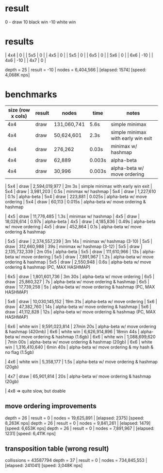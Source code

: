 # result

0 - draw
10 black win
-10 white win

# results

| 4x4 |   0 |
| 5x5 |   0 |
| 4x5 |   0 |
| 5x5 |   0 |
| 6x5 |   0 |
| 5x6 |   0 |
| 6x6 | -10 |
| 4x6 | -10 |
| 4x7 |   0 |

depth = 25 | result =    -10 | nodes = 6,404,566    | [elapsed: 1574] [speed: 4,068K nps]

# benchmarks

| size (row x cols) | result | nodes | time | notes
|-|-|-|-|-|
| 4x4 | draw | 131,060,741 | 5.6s   | simple minimax
| 4x4 | draw |  50,624,601 | 2.3s   | simple minimax with early win exit
| 4x4 | draw |     276,262 | 0.03s  | minimax w/ hashmap
| 4x4 | draw |      62,889 | 0.003s | alpha-beta
| 4x4 | draw |      30,996 | 0.003s | alpha-beta w/ move ordering

| 5x4 | draw | 2,594,019,977 | 2m 3s  | simple minimax with early win exit
| 5x4 | draw |     3,981,203 | 0.5s   | minimax w/ hashmap
| 5x4 | draw |     1,227,610 | 0.1s   | alpha-beta
| 5x4 | draw |       223,881 | 0.025s | alpha-beta w/ move ordering
| 5x4 | draw |        60,113 | 0.015s | alpha-beta w/ move ordering & hashmap

| 4x5 | draw | 11,776,485 | 1.3s  | minimax w/ hashmap
| 4x5 | draw | 18,026,614 | 0.97s | alpha-beta
| 4x5 | draw |  4,185,836 | 0.49s | alpha-beta w/ move ordering
| 4x5 | draw |    452,864 | 0.1s  | alpha-beta w/ move ordering & hashmap

| 5x5 | draw | 2,374,557,239 | 3m 14s | minimax w/ hashmap (3-10)
| 5x5 | draw |   312,660,988 |    39s | minimax w/ hashmap (3-12)
| 5x5 | draw | 2,135,732,339 | 2m 05s | alpha-beta
| 5x5 | draw |   111,610,966 |    13s | alpha-beta w/ move ordering
| 5x5 | draw |     7,891,967 |   1.2s | alpha-beta w/ move ordering & hashmap
| 5x5 | draw |     2,550,948 |   0.6s | alpha-beta w/ move ordering & hashmap (PC, MAX HASHMAP)

| 6x5 | draw |  1,801,601,736 | 3m 30s | alpha-beta w/ move ordering
| 6x5 | draw |     25,860,327 |     7s | alpha-beta w/ move ordering & hashmap
| 6x5 | draw |     17,739,258 |     5s | alpha-beta w/ move ordering & hashmap (PC, MAX HASHMAP)

| 5x6 | draw | 10,030,145,152 | 19m 31s | alpha-beta w/ move ordering
| 5x6 | draw |     47,382,760 |     14s | alpha-beta w/ move ordering & hashmap
| 5x6 | draw |     41,112,828 |     12s | alpha-beta w/ move ordering & hashmap (PC, MAX HASHMAP)

| 6x6 | white win | 9,591,023,814 | 27min 20s | alpha-beta w/ move ordering & hashmap (420mb)
| 6x6 | white win | 6,626,914,896 | 18min 44s | alpha-beta w/ move ordering & hashmap (1.6gb)
| 6x6 | white win | 1,088,699,620 |  7min 00s | alpha-beta w/ move ordering & hashmap (20gb)
| 6x6 | white win | 1,316,410,640 |  6min 40s | alpha-beta w/ move ordering & my hash & no flag (1.5gb)

| 4x6 | white win | 5,358,177 | 1.5s | alpha-beta w/ move ordering & hashmap (20gb)

| 4x7 | draw | 65,901,814 | 20s | alpha-beta w/ move ordering & hashmap (20gb)

| 4x8 => quite slow, but doable

## move ordering improvements

depth = 26 | result =      0 | nodes = 19,625,891   | [elapsed: 2375] [speed: 8,263K nps]
depth = 26 | result =      0 | nodes = 9,841,261    | [elapsed: 1479] [speed: 6,653K nps]
depth = 26 | result =      0 | nodes = 7,891,967    | [elapsed: 1231] [speed: 6,411K nps]

## transposition table (wrong result)

collissions = 43587794
depth = 37 | result =      0 | nodes = 734,845,553  | [elapsed: 241041] [speed: 3,048K nps]